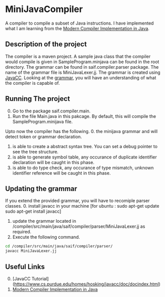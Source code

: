 # MiniJavaCompiler
A compiler to compile a subset of Java instructions. I have implemented what I am learning from the [Modern Compiler Implementation in Java](https://www.amazon.com/Modern-Compiler-Implementation-Andrew-Appel/dp/052182060X).

## Description of the project
The compiler is a maven project. A sample java class that the compiler would compile is given in SampleProgram.minjava can be found in the root directory. The grammar can be found in saif.compiler.parser package. The name of the grammar file is MiniJavaLexer.jj. The grammar is created using [JavaCC](https://java.net/projects/javacc/). Looking at the [grammar](http://www.cambridge.org/resources/052182060X/MCIIJ2e/grammar.htm), you will have an understanding of what the compiler is capable of. 

## Running The project
0. Go to the package saif.compiler.main. 
1. Run the file Main.java in this pakcage. By default, this will compile the SampleProgram.minijava file.

Upto now the compiler has the following.
0. the minijava grammar and will detect token or grammar declaration.
1. is able to create a abstract syntax tree. You can set a debug pointer to see the tree structure.
2. is able to generate symbol table, any occurance of duplicate identifier declaration will be caught in this phase.
3. is able to do type check, any occurance of type mismatch, unknown identifier reference will be caught in this phase.

## Updating the grammar
If you extend the provided grammar, you will have to recomiple parser classes.
0. install javacc in your machine
    [for ubuntu : sudo apt-get update
    sudo apt-get install javacc]
1. update the grammar located in /compiler/src/main/java/saif/compiler/parser/MiniJavaLexer.jj as required.
2. Execute the following command. 
``` sh	
cd /compiler/src/main/java/saif/compiler/parser/
javacc MiniJavaLexer.jj
```
## Useful Links
0. [JavaCC Tutorial] (https://www.cs.purdue.edu/homes/hosking/javacc/doc/docindex.html)
1. [Modern Compiler Implementation in Java](https://www.amazon.com/Modern-Compiler-Implementation-Andrew-Appel/dp/052182060X)
